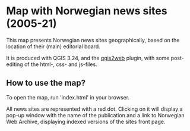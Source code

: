 # Map with Norwegian news sites (2005-21)
This map presents Norwegian news sites geographically, based on the location of their (main) editorial board.

It is produced with QGIS 3.24, and the [qgis2web](https://github.com/tomchadwin/qgis2web) plugin, with some post-editing of the html-, css- and js-files.

## How to use the map?
To open the map, run 'index.html' in your browser.

All news sites are represented with a red dot. Clicking on it will display a pop-up window with the name of the publication and a link to Norwegian Web Archive, displaying indexed versions of the sites front page.
